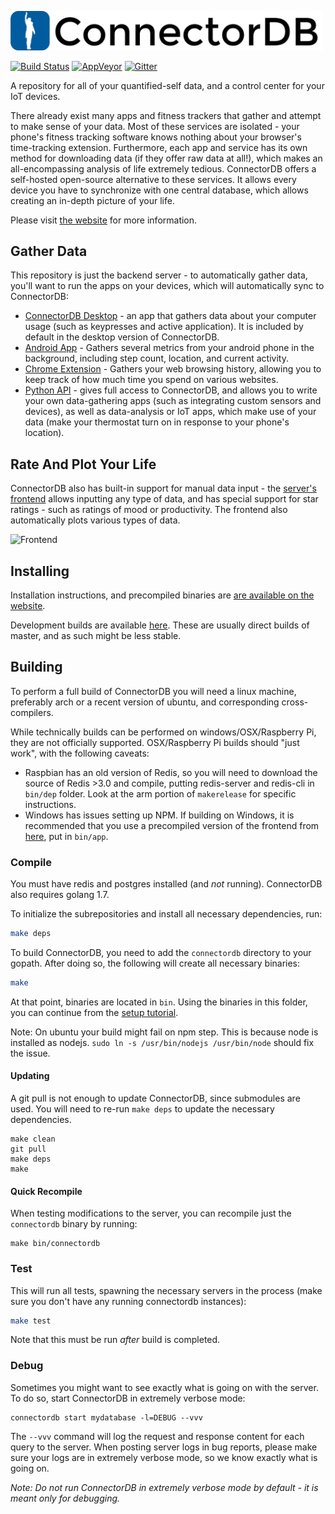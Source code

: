 <a href="https://connectordb.io"><img src="https://raw.githubusercontent.com/connectordb/branding/master/title_logo_dark.png" width="500"/></a>


[![Build Status](https://img.shields.io/travis/connectordb/connectordb.svg?style=flat-square&label=linux%2fdarwin+build)](https://travis-ci.org/connectordb/connectordb)
[![AppVeyor](https://img.shields.io/appveyor/ci/dkumor/connectordb.svg?style=flat-square&label=windows+build)](https://ci.appveyor.com/project/dkumor/connectordb)
[![Gitter](https://img.shields.io/gitter/room/connectordb/connectordb.svg?maxAge=2592000&style=flat-square)](https://gitter.im/connectordb/connectordb?utm_source=badge&utm_medium=badge&utm_campaign=pr-badge)

A repository for all of your quantified-self data, and a control center for your IoT devices.

There already exist many apps and fitness trackers that gather and attempt to make sense of your data. Most of these services are isolated - your phone's fitness tracking software knows nothing about your browser's time-tracking extension. Furthermore, each app and service has its own method for downloading data (if they offer raw data at all!), which makes an all-encompassing analysis of life extremely tedious. ConnectorDB offers a self-hosted open-source alternative to these services. It allows every device you have to synchronize with one central database, which allows creating an in-depth picture of your life.

Please visit [the website](https://connectordb.io) for more information.

## Gather Data

This repository is just the backend server - to automatically gather data, you'll want to run the apps on your devices, which will automatically sync to ConnectorDB:

- [ConnectorDB Desktop](https://github.com/connectordb/connectordb-desktop) - an app that gathers data about your computer usage (such as keypresses and active application). It is included by default in the desktop version of ConnectorDB.
- [Android App](https://github.com/connectordb/connectordb-android) - Gathers several metrics from your android phone in the background, including step count, location, and current activity.
- [Chrome Extension](https://github.com/connectordb/connectordb-chrome) - Gathers your web browsing history, allowing you to keep track of how much time you spend on various websites.
- [Python API](https://github.com/connectordb/connectordb-python) - gives full access to ConnectorDB, and allows you to write your own data-gathering apps (such as integrating custom sensors and devices), as well as data-analysis or IoT apps, which make use of your data (make your thermostat turn on in response to your phone's location).

## Rate And Plot Your Life

ConnectorDB also has built-in support for manual data input - the [server's frontend](https://github.com/connectordb/connectordb-frontend) allows inputting any type of data, and has special support for star ratings - such as ratings of mood or productivity. The frontend also automatically plots various
types of data.

![Frontend](https://raw.githubusercontent.com/connectordb/connectordb/master/screenshot.png)

## Installing
Installation instructions, and precompiled binaries are [are available on the website](https://connectordb.io/download/).

Development builds are available [here](https://keybase.pub/dkumor/connectordb). These are usually direct builds of master, and as such might be less stable.

## Building

To perform a full build of ConnectorDB you will need a linux machine, preferably arch or a recent version of ubuntu, and corresponding cross-compilers.

While technically builds can be performed on windows/OSX/Raspberry Pi, they are not officially supported. OSX/Raspberry Pi builds should "just work", with the following caveats:

- Raspbian has an old version of Redis, so you will need to download the source of Redis >3.0 and compile, putting redis-server and redis-cli in `bin/dep` folder. Look at the arm portion of `makerelease` for specific instructions.
- Windows has issues setting up NPM. If building on Windows, it is recommended that you use a precompiled version of the frontend from [here](https://github.com/connectordb/connectordb-frontend/releases), put in `bin/app`.



### Compile
You must have redis and postgres installed (and *not* running). ConnectorDB also requires golang 1.7.

To initialize the subrepositories and install all necessary dependencies, run:

```bash
make deps
```

To build ConnectorDB, you need to add the `connectordb` directory to your gopath. After doing so, the following will create all necessary binaries:

```bash
make
```

At that point, binaries are located in `bin`. Using the binaries in this folder, you can continue from the [setup tutorial](https://connectordb.io/docs/setup/).

Note: On ubuntu your build might fail on npm step. This is because node is installed as nodejs.
`sudo ln -s /usr/bin/nodejs /usr/bin/node` should fix the issue.

#### Updating

A git pull is not enough to update ConnectorDB, since submodules are used. You will need to re-run `make deps` to update the necessary dependencies.

```
make clean
git pull
make deps
make
```

#### Quick Recompile

When testing modifications to the server, you can recompile just the `connectordb` binary by running:

```
make bin/connectordb
```

### Test
This will run all tests, spawning the necessary servers in the process (make sure you don't have any running connectordb instances):

```bash
make test
```

Note that this must be run _after_ build is completed.

### Debug

Sometimes you might want to see exactly what is going on with the server. To do so, start ConnectorDB in extremely verbose mode:

```
connectordb start mydatabase -l=DEBUG --vvv
```

The `--vvv` command will log the request and response content for each query to the server. When posting server logs in bug reports, please make sure your logs are in extremely verbose mode, so we know exactly what is going on.

*Note: Do not run ConnectorDB in extremely verbose mode by default - it is meant only for debugging.*